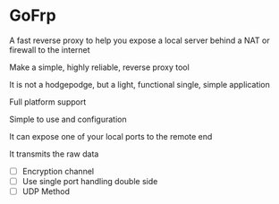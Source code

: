 # GoFrp

A fast reverse proxy to help you expose a local server behind a NAT or firewall to the internet

Make a simple, highly reliable, reverse proxy tool

It is not a hodgepodge, but a light, functional single, simple application

Full platform support

Simple to use and configuration

It can expose one of your local ports to the remote end

It transmits the raw data

- [ ] Encryption channel
- [ ] Use single port handling double side 
- [ ] UDP Method
